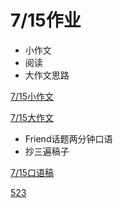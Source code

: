 # 7/15作业

- 小作文
- 阅读
- 大作文思路

[7/15小作文](7%2015%E4%BD%9C%E4%B8%9A%20a10b87f6af674676a5e6dbf9e6d99b1d/7%2015%E5%B0%8F%E4%BD%9C%E6%96%87%208dcc028e005746898c4bd832a0e098b2.md)

[7/15大作文](7%2015%E4%BD%9C%E4%B8%9A%20a10b87f6af674676a5e6dbf9e6d99b1d/7%2015%E5%A4%A7%E4%BD%9C%E6%96%87%20fc9ea52bf048464c86f966c4ed7a0ed2.md)

- Friend话题两分钟口语
- 抄三遍稿子

[7/15口语稿](7%2015%E4%BD%9C%E4%B8%9A%20a10b87f6af674676a5e6dbf9e6d99b1d/7%2015%E5%8F%A3%E8%AF%AD%E7%A8%BF%20927fedea0b3a498693b01a6c83a09495.md)

[523](7%2015%E4%BD%9C%E4%B8%9A%20a10b87f6af674676a5e6dbf9e6d99b1d/523%20ce2844089ce04835bd1acae2c4a5f865.md)